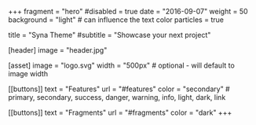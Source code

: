 +++
fragment = "hero"
#disabled = true
date = "2016-09-07"
weight = 50
background = "light" # can influence the text color
particles = true

title = "Syna Theme"
#subtitle = "Showcase your next project"

[header]
  image = "header.jpg"

[asset]
  image = "logo.svg"
  width = "500px" # optional - will default to image width

[[buttons]]
  text = "Features"
  url = "#features"
  color = "secondary" # primary, secondary, success, danger, warning, info, light, dark, link 

[[buttons]]
  text = "Fragments"
  url = "#fragments"
  color = "dark"
+++
